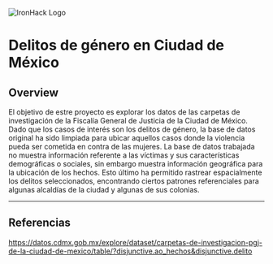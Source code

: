 ![IronHack Logo](https://s3-eu-west-1.amazonaws.com/ih-materials/uploads/upload_d5c5793015fec3be28a63c4fa3dd4d55.png)



# Delitos de género en Ciudad de México

## Overview

El objetivo de estre proyecto es explorar los datos de las carpetas de investigación de la Fiscalía General de Justicia de la Ciudad de México. Dado que los casos de interés son los delitos de género, la base de datos original ha sido limpiada para ubicar aquellos casos donde la violencia pueda ser cometida en contra de las mujeres. La base de datos trabajada no muestra información referente a las víctimas y sus características demográficas o sociales, sin embargo muestra información geográfica para la ubicación de los hechos. Esto último ha permitido rastrear espacialmente los delitos seleccionados, encontrando ciertos patrones referenciales para algunas alcaldías de la ciudad y algunas de sus colonias.

---

## Referencias
https://datos.cdmx.gob.mx/explore/dataset/carpetas-de-investigacion-pgj-de-la-ciudad-de-mexico/table/?disjunctive.ao_hechos&disjunctive.delito

